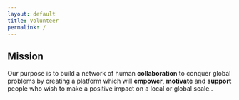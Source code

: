 ```yaml
---
layout: default
title: Volunteer
permalink: /
---
```


## Mission

Our purpose is to build a network of human **collaboration** to conquer global problems by creating a platform which will **empower**, **motivate** and **support** people who wish to make a positive impact on a local or global scale..

